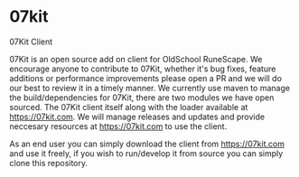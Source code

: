 # 07kit
07Kit Client

07Kit is an open source add on client for OldSchool RuneScape.
We encourage anyone to contribute to 07Kit, whether it's bug fixes, feature additions or performance improvements please open a PR and we will do our best to review it in a timely manner.
We currently use maven to manage the build/dependencies for 07Kit, there are two modules we have open sourced. The 07Kit client itself along with the loader
available at https://07kit.com. We will manage releases and updates and provide neccesary resources at https://07kit.com to use the client.

As an end user you can simply download the client from https://07kit.com and use it freely, if you wish to run/develop it from source you can simply clone this repository.
